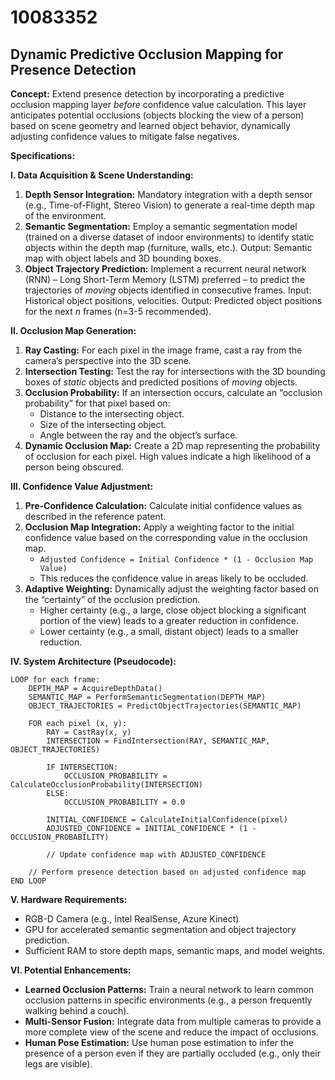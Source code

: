 # 10083352

## Dynamic Predictive Occlusion Mapping for Presence Detection

**Concept:** Extend presence detection by incorporating a predictive occlusion mapping layer *before* confidence value calculation. This layer anticipates potential occlusions (objects blocking the view of a person) based on scene geometry and learned object behavior, dynamically adjusting confidence values to mitigate false negatives.

**Specifications:**

**I. Data Acquisition & Scene Understanding:**

1.  **Depth Sensor Integration:** Mandatory integration with a depth sensor (e.g., Time-of-Flight, Stereo Vision) to generate a real-time depth map of the environment.
2.  **Semantic Segmentation:** Employ a semantic segmentation model (trained on a diverse dataset of indoor environments) to identify static objects within the depth map (furniture, walls, etc.).  Output: Semantic map with object labels and 3D bounding boxes.
3.  **Object Trajectory Prediction:** Implement a recurrent neural network (RNN) – Long Short-Term Memory (LSTM) preferred – to predict the trajectories of *moving* objects identified in consecutive frames.  Input: Historical object positions, velocities. Output: Predicted object positions for the next *n* frames (n=3-5 recommended).

**II. Occlusion Map Generation:**

1.  **Ray Casting:** For each pixel in the image frame, cast a ray from the camera’s perspective into the 3D scene.
2.  **Intersection Testing:** Test the ray for intersections with the 3D bounding boxes of *static* objects and predicted positions of *moving* objects.
3.  **Occlusion Probability:**  If an intersection occurs, calculate an “occlusion probability” for that pixel based on:
    *   Distance to the intersecting object.
    *   Size of the intersecting object.
    *   Angle between the ray and the object’s surface.
4.  **Dynamic Occlusion Map:**  Create a 2D map representing the probability of occlusion for each pixel.  High values indicate a high likelihood of a person being obscured.

**III. Confidence Value Adjustment:**

1.  **Pre-Confidence Calculation:** Calculate initial confidence values as described in the reference patent.
2.  **Occlusion Map Integration:**  Apply a weighting factor to the initial confidence value based on the corresponding value in the occlusion map.
    *   `Adjusted Confidence = Initial Confidence * (1 - Occlusion Map Value)`
    *   This reduces the confidence value in areas likely to be occluded.
3.  **Adaptive Weighting:** Dynamically adjust the weighting factor based on the “certainty” of the occlusion prediction.
    *   Higher certainty (e.g., a large, close object blocking a significant portion of the view) leads to a greater reduction in confidence.
    *   Lower certainty (e.g., a small, distant object) leads to a smaller reduction.

**IV. System Architecture (Pseudocode):**

```
LOOP for each frame:
    DEPTH_MAP = AcquireDepthData()
    SEMANTIC_MAP = PerformSemanticSegmentation(DEPTH_MAP)
    OBJECT_TRAJECTORIES = PredictObjectTrajectories(SEMANTIC_MAP)

    FOR each pixel (x, y):
        RAY = CastRay(x, y)
        INTERSECTION = FindIntersection(RAY, SEMANTIC_MAP, OBJECT_TRAJECTORIES)

        IF INTERSECTION:
            OCCLUSION_PROBABILITY = CalculateOcclusionProbability(INTERSECTION)
        ELSE:
            OCCLUSION_PROBABILITY = 0.0

        INITIAL_CONFIDENCE = CalculateInitialConfidence(pixel)
        ADJUSTED_CONFIDENCE = INITIAL_CONFIDENCE * (1 - OCCLUSION_PROBABILITY)

        // Update confidence map with ADJUSTED_CONFIDENCE

    // Perform presence detection based on adjusted confidence map
END LOOP
```

**V. Hardware Requirements:**

*   RGB-D Camera (e.g., Intel RealSense, Azure Kinect)
*   GPU for accelerated semantic segmentation and object trajectory prediction.
*   Sufficient RAM to store depth maps, semantic maps, and model weights.

**VI. Potential Enhancements:**

*   **Learned Occlusion Patterns:** Train a neural network to learn common occlusion patterns in specific environments (e.g., a person frequently walking behind a couch).
*   **Multi-Sensor Fusion:** Integrate data from multiple cameras to provide a more complete view of the scene and reduce the impact of occlusions.
*   **Human Pose Estimation:**  Use human pose estimation to infer the presence of a person even if they are partially occluded (e.g., only their legs are visible).